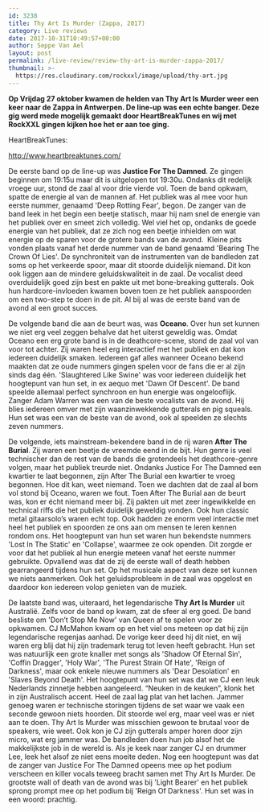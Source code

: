 ```yaml
---
id: 3238
title: Thy Art Is Murder (Zappa, 2017)
category: Live reviews
date: 2017-10-31T10:49:57+00:00
author: Seppe Van Ael
layout: post
permalink: /live-review/review-thy-art-is-murder-zappa-2017/
thumbnail: >-
  https://res.cloudinary.com/rockxxl/image/upload/thy-art.jpg
---
```

**Op Vrijdag 27 oktober kwamen de helden van Thy Art Is Murder weer een keer naar de Zappa in Antwerpen. De line-up was een echte banger. Deze gig werd mede mogelijk gemaakt door HeartBreakTunes en wij met RockXXL gingen kijken hoe het er aan toe ging.**

HeartBreakTunes:

http://www.heartbreaktunes.com/

De eerste band op de line-up was **Justice For The Damned**. Ze gingen beginnen om 19:15u maar dit is uitgelopen tot 19:30u. Ondanks dit redelijk vroege uur, stond de zaal al voor drie vierde vol. Toen de band opkwam, spatte de energie al van de mannen af. Het publiek was al mee voor hun eerste nummer, genaamd 'Deep Rotting Fear', begon. De zanger van de band leek in het begin een beetje statisch, maar hij nam snel de energie van het publiek over en smeet zich volledig. Wel viel het op, ondanks de goede energie van het publiek, dat ze zich nog een beetje inhielden om wat energie op de sparen voor de grotere bands van de avond.  Kleine pits vonden plaats vanaf het derde nummer van de band genaamd 'Bearing The Crown Of Lies'. De synchroniteit van de instrumenten van de bandleden zat soms op het verkeerde spoor, maar dit stoorde duidelijk niemand. Dit kon ook liggen aan de mindere geluidskwaliteit in de zaal. De vocalist deed overduidelijk goed zijn best en pakte uit met bone-breaking gutterals. Ook hun hardcore-invloeden kwamen boven toen ze het publiek aanspoorden om een two-step te doen in de pit. Al bij al was de eerste band van de avond al een groot succes.

De volgende band die aan de beurt was, was **Oceano**. Over hun set kunnen we niet erg veel zeggen behalve dat het uiterst geweldig was. Omdat Oceano een erg grote band is in de deathcore-scene, stond de zaal vol van voor tot achter. Zij waren heel erg interactief met het publiek en dat kon iedereen duidelijk smaken. Iedereen gaf alles wanneer Oceano bekend maakten dat ze oude nummers gingen spelen voor de fans die er al zijn sinds dag één. 'Slaughtered Like Swine' was voor iedereen duidelijk het hoogtepunt van hun set, in ex aequo met 'Dawn Of Descent'. De band speelde allemaal perfect synchroon en hun energie was ongelooflijk. Zanger Adam Warren was een van de beste vocalists van de avond. Hij blies iedereen omver met zijn waanzinwekkende gutterals en pig squeals. Hun set was een van de beste van de avond, ook al speelden ze slechts zeven nummers.

De volgende, iets mainstream-bekendere band in de rij waren **After The Burial**. Zij waren een beetje de vreemde eend in de bijt. Hun genre is veel technischer dan de rest van de bands die grotendeels het deathcore-genre volgen, maar het publiek treurde niet. Ondanks Justice For The Damned een kwartier te laat begonnen, zijn After The Burial een kwartier te vroeg begonnen. Hoe dit kan, weet niemand. Toen we dachten dat de zaal al bom vol stond bij Oceano, waren we fout. Toen After The Burial aan de beurt was, kon er écht niemand meer bij. Zij pakten uit met zeer ingewikkelde en technical riffs die het publiek duidelijk geweldig vonden. Ook hun classic metal gitaarsolo’s waren echt top. Ook hadden ze enorm veel interactie met heel het publiek en spoorden ze ons aan om mensen te leren kennen rondom ons. Het hoogtepunt van hun set waren hun bekendste nummers 'Lost In The Static' en 'Collapse', waarmee ze ook openden. Dit zorgde er voor dat het publiek al hun energie meteen vanaf het eerste nummer gebruikte. Opvallend was dat de zij de eerste wall of death hebben gearrangeerd tijdens hun set. Op het musicale aspect van deze set kunnen we niets aanmerken. Ook het geluidsprobleem in de zaal was opgelost en daardoor kon iedereen volop genieten van de muziek.

De laatste band was, uiteraard, het legendarische **Thy Art Is Murder** uit Australië. Zelfs voor de band op kwam, zat de sfeer al erg goed. De band besliste om 'Don’t Stop Me Now' van Queen af te spelen voor ze opkwamen. CJ McMahon kwam op en het viel ons meteen op dat hij zijn legendarische regenjas aanhad. De vorige keer deed hij dit niet, en wij waren erg blij dat hij zijn trademark terug tot leven heeft gebracht. Hun set was natuurlijk een grote knaller met songs als 'Shadow Of Eternal Sin', 'Coffin Dragger', 'Holy War', 'The Purest Strain Of Hate', 'Reign of Darkness', maar ook enkele nieuwe nummers als 'Dear Desolation' en 'Slaves Beyond Death'. Het hoogtepunt van hun set was dat we CJ een leuk Nederlands zinnetje hebben aangeleerd. “Neuken in de keuken”, klonk het in zijn Australisch accent. Heel de zaal lag plat van het lachen. Jammer genoeg waren er technische storingen tijdens de set waar we vaak een seconde gewoon niets hoorden. Dit stoorde wel erg, maar veel was er niet aan te doen. Thy Art Is Murder was misschien gewoon te brutaal voor de speakers, wie weet. Ook kon je CJ zijn gutterals amper horen door zijn micro, wat erg jammer was. De bandleden doen hun job alsof het de makkelijkste job in de wereld is. Als je keek naar zanger CJ en drummer Lee, leek het alsof ze niet eens moeite deden. Nog een hoogtepunt was dat de zanger van Justice For The Damned opeens mee op het podium verscheen en killer vocals teweeg bracht samen met Thy Art Is Murder. De grootste wall of death van de avond was bij 'Light Bearer' en het publiek sprong prompt mee op het podium bij 'Reign Of Darkness'. Hun set was in een woord: prachtig.